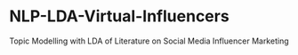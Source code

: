 # NLP-LDA-Virtual-Influencers
 Topic Modelling with LDA of Literature on Social Media Influencer Marketing
